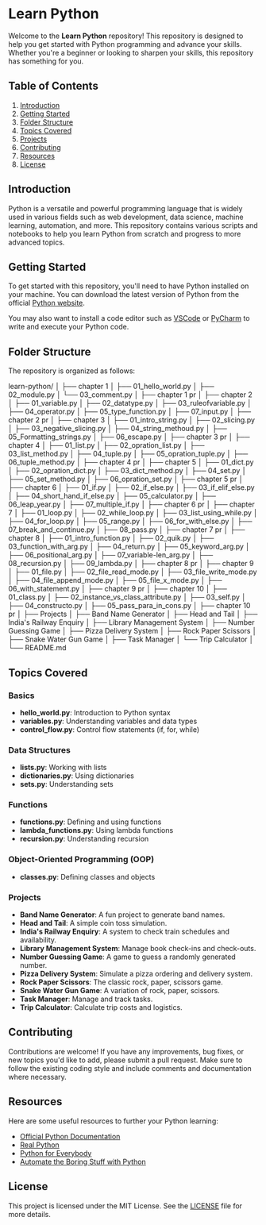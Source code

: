 # Learn Python

Welcome to the **Learn Python** repository! This repository is designed to help you get started with Python programming and advance your skills. Whether you're a beginner or looking to sharpen your skills, this repository has something for you.

## Table of Contents

1. [Introduction](#introduction)
2. [Getting Started](#getting-started)
3. [Folder Structure](#folder-structure)
4. [Topics Covered](#topics-covered)
5. [Projects](#projects)
6. [Contributing](#contributing)
7. [Resources](#resources)
8. [License](#license)

## Introduction

Python is a versatile and powerful programming language that is widely used in various fields such as web development, data science, machine learning, automation, and more. This repository contains various scripts and notebooks to help you learn Python from scratch and progress to more advanced topics.

## Getting Started

To get started with this repository, you'll need to have Python installed on your machine. You can download the latest version of Python from the official [Python website](https://www.python.org/).

You may also want to install a code editor such as [VSCode](https://code.visualstudio.com/) or [PyCharm](https://www.jetbrains.com/pycharm/) to write and execute your Python code.

## Folder Structure

The repository is organized as follows:

learn-python/
│
├── chapter 1
│ ├── 01_hello_world.py
│ ├── 02_module.py
│ └── 03_comment.py
│
├── chapter 1 pr
│
├── chapter 2
│ ├── 01_variable.py
│ ├── 02_datatype.py
│ ├── 03_ruleofvariable.py
│ ├── 04_operator.py
│ ├── 05_type_function.py
│ ├── 07_input.py
│
├── chapter 2 pr
│
├── chapter 3
│ ├── 01_intro_string.py
│ ├── 02_slicing.py
│ ├── 03_negative_slicing.py
│ ├── 04_string_methoud.py
│ ├── 05_Formatting_strings.py
│ ├── 06_escape.py
│
├── chapter 3 pr
│
├── chapter 4
│ ├── 01_list.py
│ ├── 02_opration_list.py
│ ├── 03_list_method.py
│ ├── 04_tuple.py
│ ├── 05_opration_tuple.py
│ ├── 06_tuple_method.py
│
├── chapter 4 pr
│
├── chapter 5
│ ├── 01_dict.py
│ ├── 02_opration_dict.py
│ ├── 03_dict_method.py
│ ├── 04_set.py
│ ├── 05_set_method.py
│ ├── 06_opration_set.py
│
├── chapter 5 pr
│
├── chapter 6
│ ├── 01_if.py
│ ├── 02_if_else.py
│ ├── 03_if_elif_else.py
│ ├── 04_short_hand_if_else.py
│ ├── 05_calculator.py
│ ├── 06_leap_year.py
│ ├── 07_multiple_if.py
│
├── chapter 6 pr
│
├── chapter 7
│ ├── 01_loop.py
│ ├── 02_while_loop.py
│ ├── 03_list_using_while.py
│ ├── 04_for_loop.py
│ ├── 05_range.py
│ ├── 06_for_with_else.py
│ ├── 07_break_and_continue.py
│ ├── 08_pass.py
│
├── chapter 7 pr
│
├── chapter 8
│ ├── 01_intro_function.py
│ ├── 02_quik.py
│ ├── 03_function_with_arg.py
│ ├── 04_return.py
│ ├── 05_keyword_arg.py
│ ├── 06_positional_arg.py
│ ├── 07_variable-len_arg.py
│ ├── 08_recursion.py
│ ├── 09_lambda.py
│
├── chapter 8 pr
│
├── chapter 9
│ ├── 01_file.py
│ ├── 02_file_read_mode.py
│ ├── 03_file_write_mode.py
│ ├── 04_file_append_mode.py
│ ├── 05_file_x_mode.py
│ ├── 06_with_statement.py
│
├── chapter 9 pr
│
├── chapter 10
│ ├── 01_class.py
│ ├── 02_instance_vs_class_attribute.py
│ ├── 03_self.py
│ ├── 04_constructo.py
│ ├── 05_pass_para_in_cons.py
│
├── chapter 10 pr
│
├── Projects
│ ├── Band Name Generator
│ ├── Head and Tail
│ ├── India's Railway Enquiry
│ ├── Library Management System
│ ├── Number Guessing Game
│ ├── Pizza Delivery System
│ ├── Rock Paper Scissors
│ ├── Snake Water Gun Game
│ ├── Task Manager
│ └── Trip Calculator
│
└── README.md


## Topics Covered

### Basics
- **hello_world.py**: Introduction to Python syntax
- **variables.py**: Understanding variables and data types
- **control_flow.py**: Control flow statements (if, for, while)

### Data Structures
- **lists.py**: Working with lists
- **dictionaries.py**: Using dictionaries
- **sets.py**: Understanding sets

### Functions
- **functions.py**: Defining and using functions
- **lambda_functions.py**: Using lambda functions
- **recursion.py**: Understanding recursion

### Object-Oriented Programming (OOP)
- **classes.py**: Defining classes and objects

### Projects
- **Band Name Generator**: A fun project to generate band names.
- **Head and Tail**: A simple coin toss simulation.
- **India's Railway Enquiry**: A system to check train schedules and availability.
- **Library Management System**: Manage book check-ins and check-outs.
- **Number Guessing Game**: A game to guess a randomly generated number.
- **Pizza Delivery System**: Simulate a pizza ordering and delivery system.
- **Rock Paper Scissors**: The classic rock, paper, scissors game.
- **Snake Water Gun Game**: A variation of rock, paper, scissors.
- **Task Manager**: Manage and track tasks.
- **Trip Calculator**: Calculate trip costs and logistics.

## Contributing

Contributions are welcome! If you have any improvements, bug fixes, or new topics you'd like to add, please submit a pull request. Make sure to follow the existing coding style and include comments and documentation where necessary.

## Resources

Here are some useful resources to further your Python learning:

- [Official Python Documentation](https://docs.python.org/3/)
- [Real Python](https://realpython.com/)
- [Python for Everybody](https://www.py4e.com/)
- [Automate the Boring Stuff with Python](https://automatetheboringstuff.com/)

## License

This project is licensed under the MIT License. See the [LICENSE](LICENSE) file for more details.